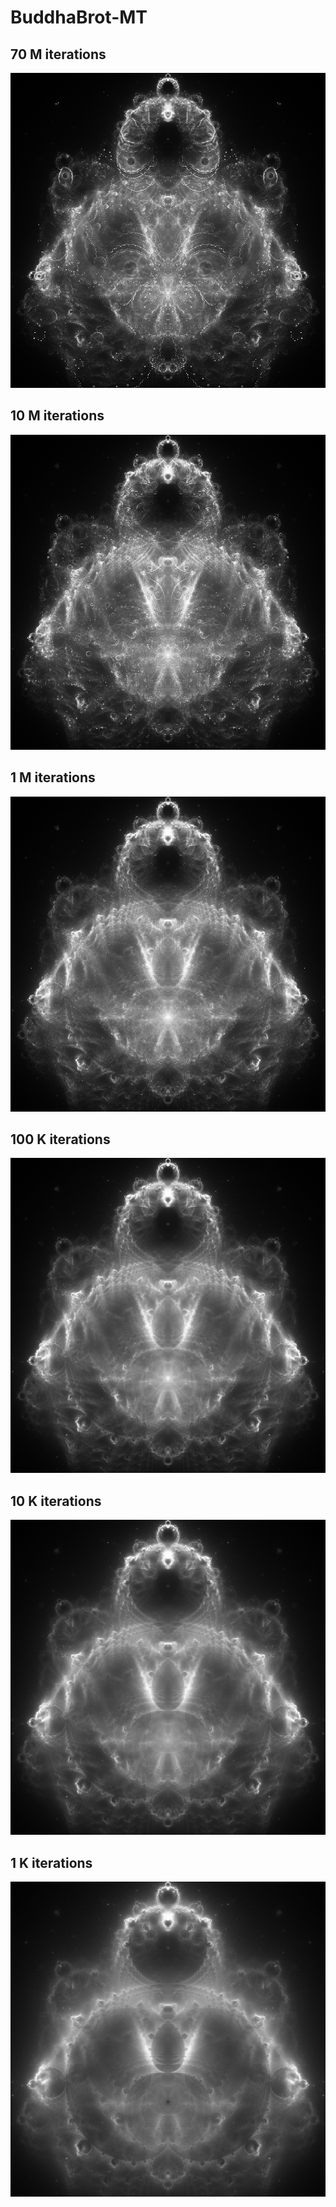 # BuddhaBrot-MT

## 70 M iterations
![70 M iterations](https://raw.githubusercontent.com/johandebock/BuddhaBrot-MT/master/renders/lm0%20bb0.70000000.0.0.0%20bb0.70000000.0.0.0%20bb0.70000000.0.0.0%20W(-0.400000%200.000000%202.0)%20ct10%20cm0.5.0%203.31466e%2B008.png)

## 10 M iterations
![10 M iterations](https://raw.githubusercontent.com/johandebock/BuddhaBrot-MT/master/renders/lm0%20bb0.10000000.0.0.0%20bb0.10000000.0.0.0%20bb0.10000000.0.0.0%20W(-0.400000%200.000000%202.0)%20ct10%20cm0.5.0%205.00651e%2B008.png)

## 1 M iterations
![1 M iterations](https://raw.githubusercontent.com/johandebock/BuddhaBrot-MT/master/renders/lm0%20bb0.1000000.0.0.0%20bb0.1000000.0.0.0%20bb0.1000000.0.0.0%20W(-0.400000%200.000000%202.0)%20ct10%20cm0.5.0%205.21139e%2B008.png)

## 100 K iterations
![100 K iterations](https://raw.githubusercontent.com/johandebock/BuddhaBrot-MT/master/renders/lm0%20bb0.100000.0.0.0%20bb0.100000.0.0.0%20bb0.100000.0.0.0%20W(-0.400000%200.000000%202.0)%20ct10%20cm0.5.0%205.00672e%2B008.png)

## 10 K iterations
![10 K iterations](https://raw.githubusercontent.com/johandebock/BuddhaBrot-MT/master/renders/lm0%20bb0.10000.0.0.0%20bb0.10000.0.0.0%20bb0.10000.0.0.0%20W(-0.400000%200.000000%202.0)%20ct10%20cm0.5.0%205.07547e%2B008.png)

## 1 K iterations
![1 K iterations](https://raw.githubusercontent.com/johandebock/BuddhaBrot-MT/master/renders/lm0%20bb0.1000.0.0.0%20bb0.1000.0.0.0%20bb0.1000.0.0.0%20W(-0.400000%200.000000%202.0)%20ct10%20cm0.5.0%205.18367e%2B008.png)
